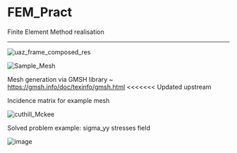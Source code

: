 # FEM_Pract
Finite Element Method realisation
<hr>

![uaz_frame_composed_res](https://github.com/MihailTsybakov/FEM_Pract/assets/62279777/22b39bdf-002a-480f-8b4a-611360a43f1f)


![Sample_Mesh](https://github.com/MihailTsybakov/FEM_Pract/assets/62279777/fe394cd4-4eba-4bba-b506-5d2d22942e51)

Mesh generation via GMSH library
~ https://gmsh.info/doc/texinfo/gmsh.html
<<<<<<< Updated upstream

Incidence matrix for example mesh

![cuthill_Mckee](https://github.com/MihailTsybakov/FEM_Pract/assets/62279777/f25da892-93c7-4545-9021-dd30c74bf415)

Solved problem example: sigma_yy stresses field

![image](https://github.com/MihailTsybakov/FEM_Pract/assets/62279777/7c386e6f-ee42-4c53-b009-9bbbfcd0838b)

